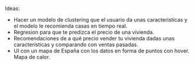 
Ideas:
- Hacer un modelo de clustering que el usuario da unas caracteristicas y el modelo le recomienda casas en tiempo real.
- Regresion para que te predizca el precio de una vivienda.
- Recomendaciones de a qué precio vender tu vivienda dadas unas características y comparando con ventas pasadas.
- UI con un mapa de España con los datos en forma de puntos con hover. Mapa de calor.